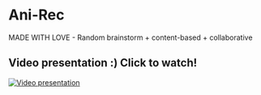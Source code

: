 # Ani-Rec
MADE WITH LOVE - Random brainstorm + content-based + collaborative

## Video presentation :) Click to watch!
[![Video presentation](https://img.youtube.com/vi/6X0qrKMVhVk/maxresdefault.jpg)](https://youtu.be/6X0qrKMVhVk)

